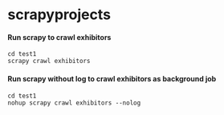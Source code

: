# scrapyprojects


#### Run scrapy to crawl exhibitors

```shell
cd test1
scrapy crawl exhibitors

```

#### Run scrapy without log to crawl exhibitors as background job

```shell
cd test1
nohup scrapy crawl exhibitors --nolog

```

